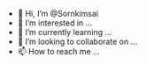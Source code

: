 - 👋 Hi, I’m @Sornkimsai
- 👀 I’m interested in ...
- 🌱 I’m currently learning ...
- 💞️ I’m looking to collaborate on ...
- 📫 How to reach me ...

<!---
Sornkimsai/Sornkimsai is a ✨ special ✨ repository because its `README.md` (this file) appears on your GitHub profile.
You can click the Preview link to take a look at your changes.
--->
